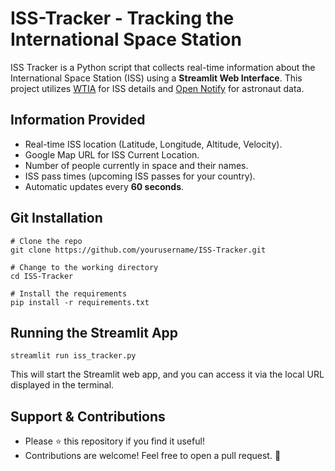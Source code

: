 # ISS-Tracker - Tracking the International Space Station

ISS Tracker is a Python script that collects real-time information about the International Space Station (ISS) using a **Streamlit Web Interface**. This project utilizes [WTIA](https://wheretheiss.at/w/developer) for ISS details and [Open Notify](http://open-notify.org/Open-Notify-API/) for astronaut data.


## Information Provided

- Real-time ISS location (Latitude, Longitude, Altitude, Velocity).
- Google Map URL for ISS Current Location.
- Number of people currently in space and their names.
- ISS pass times (upcoming ISS passes for your country).
- Automatic updates every **60 seconds**.

## Git Installation
```
# Clone the repo
git clone https://github.com/yourusername/ISS-Tracker.git

# Change to the working directory
cd ISS-Tracker

# Install the requirements
pip install -r requirements.txt
```

## Running the Streamlit App
```
streamlit run iss_tracker.py
```

This will start the Streamlit web app, and you can access it via the local URL displayed in the terminal.

## Support & Contributions
- Please ⭐️ this repository if you find it useful!
- Contributions are welcome! Feel free to open a pull request. 🚀
